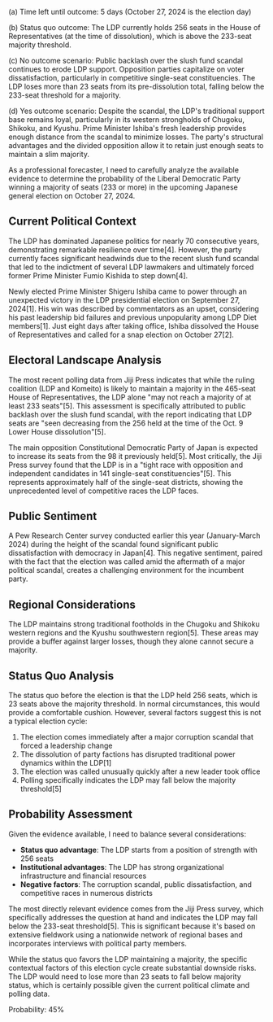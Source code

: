 (a) Time left until outcome: 5 days (October 27, 2024 is the election day)

(b) Status quo outcome: The LDP currently holds 256 seats in the House of Representatives (at the time of dissolution), which is above the 233-seat majority threshold.

(c) No outcome scenario: Public backlash over the slush fund scandal continues to erode LDP support. Opposition parties capitalize on voter dissatisfaction, particularly in competitive single-seat constituencies. The LDP loses more than 23 seats from its pre-dissolution total, falling below the 233-seat threshold for a majority.

(d) Yes outcome scenario: Despite the scandal, the LDP's traditional support base remains loyal, particularly in its western strongholds of Chugoku, Shikoku, and Kyushu. Prime Minister Ishiba's fresh leadership provides enough distance from the scandal to minimize losses. The party's structural advantages and the divided opposition allow it to retain just enough seats to maintain a slim majority.

As a professional forecaster, I need to carefully analyze the available evidence to determine the probability of the Liberal Democratic Party winning a majority of seats (233 or more) in the upcoming Japanese general election on October 27, 2024.

## Current Political Context

The LDP has dominated Japanese politics for nearly 70 consecutive years, demonstrating remarkable resilience over time[4]. However, the party currently faces significant headwinds due to the recent slush fund scandal that led to the indictment of several LDP lawmakers and ultimately forced former Prime Minister Fumio Kishida to step down[4].

Newly elected Prime Minister Shigeru Ishiba came to power through an unexpected victory in the LDP presidential election on September 27, 2024[1]. His win was described by commentators as an upset, considering his past leadership bid failures and previous unpopularity among LDP Diet members[1]. Just eight days after taking office, Ishiba dissolved the House of Representatives and called for a snap election on October 27[2].

## Electoral Landscape Analysis

The most recent polling data from Jiji Press indicates that while the ruling coalition (LDP and Komeito) is likely to maintain a majority in the 465-seat House of Representatives, the LDP alone "may not reach a majority of at least 233 seats"[5]. This assessment is specifically attributed to public backlash over the slush fund scandal, with the report indicating that LDP seats are "seen decreasing from the 256 held at the time of the Oct. 9 Lower House dissolution"[5].

The main opposition Constitutional Democratic Party of Japan is expected to increase its seats from the 98 it previously held[5]. Most critically, the Jiji Press survey found that the LDP is in a "tight race with opposition and independent candidates in 141 single-seat constituencies"[5]. This represents approximately half of the single-seat districts, showing the unprecedented level of competitive races the LDP faces.

## Public Sentiment

A Pew Research Center survey conducted earlier this year (January-March 2024) during the height of the scandal found significant public dissatisfaction with democracy in Japan[4]. This negative sentiment, paired with the fact that the election was called amid the aftermath of a major political scandal, creates a challenging environment for the incumbent party.

## Regional Considerations

The LDP maintains strong traditional footholds in the Chugoku and Shikoku western regions and the Kyushu southwestern region[5]. These areas may provide a buffer against larger losses, though they alone cannot secure a majority.

## Status Quo Analysis

The status quo before the election is that the LDP held 256 seats, which is 23 seats above the majority threshold. In normal circumstances, this would provide a comfortable cushion. However, several factors suggest this is not a typical election cycle:

1. The election comes immediately after a major corruption scandal that forced a leadership change
2. The dissolution of party factions has disrupted traditional power dynamics within the LDP[1]
3. The election was called unusually quickly after a new leader took office
4. Polling specifically indicates the LDP may fall below the majority threshold[5]

## Probability Assessment

Given the evidence available, I need to balance several considerations:

- **Status quo advantage**: The LDP starts from a position of strength with 256 seats
- **Institutional advantages**: The LDP has strong organizational infrastructure and financial resources
- **Negative factors**: The corruption scandal, public dissatisfaction, and competitive races in numerous districts

The most directly relevant evidence comes from the Jiji Press survey, which specifically addresses the question at hand and indicates the LDP may fall below the 233-seat threshold[5]. This is significant because it's based on extensive fieldwork using a nationwide network of regional bases and incorporates interviews with political party members.

While the status quo favors the LDP maintaining a majority, the specific contextual factors of this election cycle create substantial downside risks. The LDP would need to lose more than 23 seats to fall below majority status, which is certainly possible given the current political climate and polling data.

Probability: 45%